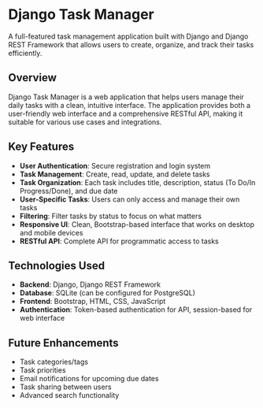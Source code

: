 # Django Task Manager

A full-featured task management application built with Django and Django REST Framework that allows users to create, organize, and track their tasks efficiently.

## Overview

Django Task Manager is a web application that helps users manage their daily tasks with a clean, intuitive interface. The application provides both a user-friendly web interface and a comprehensive RESTful API, making it suitable for various use cases and integrations.

## Key Features

- **User Authentication**: Secure registration and login system
- **Task Management**: Create, read, update, and delete tasks
- **Task Organization**: Each task includes title, description, status (To Do/In Progress/Done), and due date
- **User-Specific Tasks**: Users can only access and manage their own tasks
- **Filtering**: Filter tasks by status to focus on what matters
- **Responsive UI**: Clean, Bootstrap-based interface that works on desktop and mobile devices
- **RESTful API**: Complete API for programmatic access to tasks

## Technologies Used

- **Backend**: Django, Django REST Framework
- **Database**: SQLite (can be configured for PostgreSQL)
- **Frontend**: Bootstrap, HTML, CSS, JavaScript
- **Authentication**: Token-based authentication for API, session-based for web interface


## Future Enhancements

- Task categories/tags
- Task priorities
- Email notifications for upcoming due dates
- Task sharing between users
- Advanced search functionality
